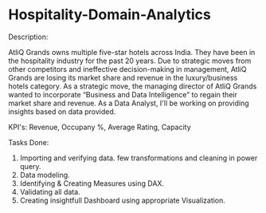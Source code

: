 # Hospitality-Domain-Analytics

Description:

AtliQ Grands owns multiple five-star hotels across India. They have been in the hospitality industry for the past 20 years. Due to strategic moves from other competitors and ineffective decision-making in management, AtliQ Grands are losing its market share and revenue in the luxury/business hotels category. As a strategic move, the managing director of AtliQ Grands wanted to incorporate “Business and Data Intelligence” to regain their market share and revenue. As a Data Analyst, I'll be working on providing insights based on data provided.

KPI's:
  Revenue, 
  Occupany %, 
  Average Rating, 
  Capacity 

Tasks Done:
1) Importing and verifying data. few transformations and cleaning in power query.
2) Data modeling.
3) Identifying & Creating Measures using DAX.
4) Validating all data.
5) Creating insightfull Dashboard using appropriate Visualization.




